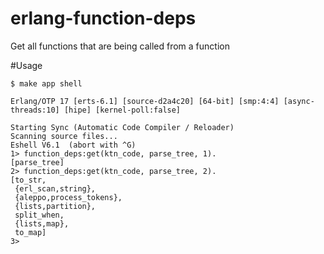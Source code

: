 # erlang-function-deps
Get all functions that are being called from a function

#Usage

```
$ make app shell

Erlang/OTP 17 [erts-6.1] [source-d2a4c20] [64-bit] [smp:4:4] [async-threads:10] [hipe] [kernel-poll:false]

Starting Sync (Automatic Code Compiler / Reloader)
Scanning source files...
Eshell V6.1  (abort with ^G)
1> function_deps:get(ktn_code, parse_tree, 1).
[parse_tree]
2> function_deps:get(ktn_code, parse_tree, 2).
[to_str,
 {erl_scan,string},
 {aleppo,process_tokens},
 {lists,partition},
 split_when,
 {lists,map},
 to_map]
3>
```
